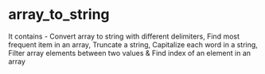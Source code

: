 # array_to_string
It contains - Convert array to string with different delimiters, Find most frequent item in an array, Truncate a string, Capitalize each word in a string, Filter array elements between two values &amp; Find index of an element in an array

